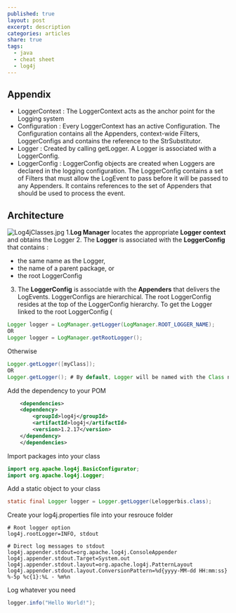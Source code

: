 ```yaml
---
published: true
layout: post
excerpt: description
categories: articles
share: true
tags:
  - java
  - cheat sheet
  - log4j
---
```

## Appendix 
- LoggerContext : The LoggerContext acts as the anchor point for the Logging system
- Configuration : Every LoggerContext has an active Configuration. The Configuration contains all the Appenders, context-wide Filters, LoggerConfigs and contains the reference to the StrSubstitutor.
- Logger : Created by calling getLogger. A Logger is associated with a LoggerConfig.
- LoggerConfig : LoggerConfig objects are created when Loggers are declared in the logging configuration. The LoggerConfig contains a set of Filters that must allow the LogEvent to pass before it will be passed to any Appenders. It contains references to the set of Appenders that should be used to process the event.



## Architecture 
![Log4jClasses.jpg]({{site.baseurl}}/images/Log4jClasses.jpg)
1.**Log Manager** locates the appropriate **Logger context** and obtains the Logger 
2. The **Logger** is associated with the **LoggerConfig**  that contains :
 * the same name as the Logger, 
 * the name of a parent package, or 
 * the root LoggerConfig
3. The **LoggerConfig** is associatde with the **Appenders** that delivers the LogEvents. LoggerConfigs are hierarchical. The root LoggerConfig resides at the top of the LoggerConfig hierarchy. 
To get the Logger linked to the root LoggerConfig (
```java
Logger logger = LogManager.getLogger(LogManager.ROOT_LOGGER_NAME);
OR
Logger logger = LogManager.getRootLogger();
```
Otherwise 
```java
Logger.getLogger([myClass]);
OR
Logger.getLogger(); # By default, Logger will be named with the Class name.
```




Add the dependency to your POM
```xml
    <dependencies>
    <dependency>
        <groupId>log4j</groupId>
        <artifactId>log4j</artifactId>
        <version>1.2.17</version>
    </dependency>
    </dependencies>
```

Import packages into your class
```java
import org.apache.log4j.BasicConfigurator;
import org.apache.log4j.Logger;
```

Add a static object to your class
```java
static final Logger logger = Logger.getLogger(Leloggerbis.class);
```

Create your log4j.properties file into your resrouce folder
```shell
# Root logger option
log4j.rootLogger=INFO, stdout

# Direct log messages to stdout
log4j.appender.stdout=org.apache.log4j.ConsoleAppender
log4j.appender.stdout.Target=System.out
log4j.appender.stdout.layout=org.apache.log4j.PatternLayout
log4j.appender.stdout.layout.ConversionPattern=%d{yyyy-MM-dd HH:mm:ss} %-5p %c{1}:%L - %m%n
```

Log whatever you need
```java
logger.info("Hello World!");
```
